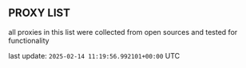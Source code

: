 ## PROXY LIST

all proxies in this list were collected from open sources and tested for functionality

last update: `2025-02-14 11:19:56.992101+00:00` UTC